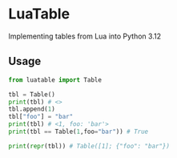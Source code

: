 # LuaTable
Implementing tables from Lua into Python 3.12

## Usage

```py
from luatable import Table

tbl = Table()
print(tbl) # <>
tbl.append(1)
tbl["foo"] = "bar"
print(tbl) # <1, foo: 'bar'>
print(tbl == Table(1,foo="bar")) # True

print(repr(tbl)) # Table([1]; {"foo": "bar"})